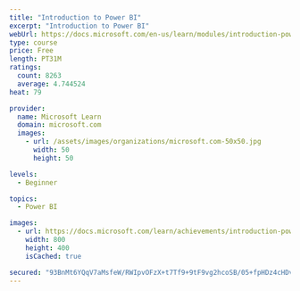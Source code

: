 ```yaml
---
title: "Introduction to Power BI"
excerpt: "Introduction to Power BI"
webUrl: https://docs.microsoft.com/en-us/learn/modules/introduction-power-bi/
type: course
price: Free
length: PT31M
ratings:
  count: 8263
  average: 4.744524
heat: 79

provider:
  name: Microsoft Learn
  domain: microsoft.com
  images:
    - url: /assets/images/organizations/microsoft.com-50x50.jpg
      width: 50
      height: 50

levels:
  - Beginner

topics:
  - Power BI

images:
  - url: https://docs.microsoft.com/learn/achievements/introduction-power-bi-social.png
    width: 800
    height: 400
    isCached: true

secured: "93BnMt6YQqV7aMsfeW/RWIpvOFzX+t7Tf9+9tF9vg2hcoSB/05+fpHDz4cHDvbccVA4DEGruYU/g6W/RVl27ip1O4vUoP1YiqqhJA4rmoDXrHQQA8DkdIjHLlgz5jGU9VPv5VczZ8Tu529LZsb1obuPT6crdovu8BhW9ZK3m5fNL6W8BL6kWTSd6bq8elVn/SrIByEhnAiiaHqG7rpFVqKJxh1vGZNHzhtQcgoDBK7ojQgbbavtzOEbu2GCBa42khBplVhpH0nw6OR4H6SRF/0+cT2m/THOCZ2SzWSj+0HNYEJ2wHv1TRWdFHjpqO8LpCGOZOeQwS1596go26+bUuL17Y6fvBIfPaRAorFiwdchwTvPhfwP3xuidsp90hrTe6q30thM91gMw4EVs0v37sKuzPgCmXNPcSAxoo4hgFOQ=;97CIcgpkG+h0LnzqypM8OQ=="
---
```


